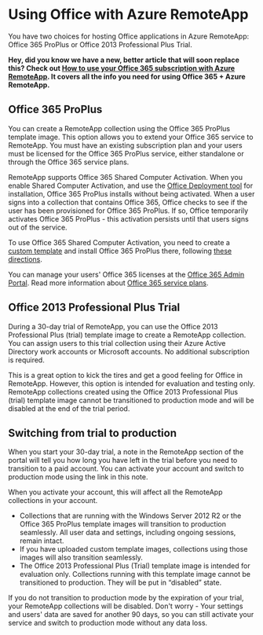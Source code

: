 
<properties 
    pageTitle="Using Office with Azure RemoteApp" 
    description="Learn how Office and Azure RemoteApp work together" 
    services="remoteapp" 
    documentationCenter="" 
    authors="lizap" 
    manager="mbaldwin" />

<tags
	ms.service="remoteapp"
	ms.date="09/02/2015"
	wacn.date=""/>

# Using Office with Azure RemoteApp

You have two choices for hosting Office applications in Azure RemoteApp: Office 365 ProPlus or Office 2013 Professional Plus Trial.

**Hey, did you know we have a new, better article that will soon replace this? Check out [How to use your Office 365 subscription with Azure RemoteApp](/documentation/articles/remoteapp-officesubscription). It covers all the info you need for using Office 365 + Azure RemoteApp.**

## Office 365 ProPlus 
You can create a RemoteApp collection using the Office 365 ProPlus template image. This option allows you to extend your Office 365 service to RemoteApp. You must have an existing subscription plan and your users must be licensed for the Office 365 ProPlus service, either standalone or through the Office 365 service plans. 

RemoteApp supports Office 365 Shared Computer Activation. When you enable Shared Computer Activation, and use the [Office Deployment tool](http://www.microsoft.com/download/details.aspx?id=36778) for installation, Office 365 ProPlus installs without being activated. When a user signs into a collection that contains Office 365, Office checks to see if the user has been provisioned for Office 365 ProPlus. If so, Office temporarily activates Office 365 ProPlus - this activation persists until that users signs out of the service. 

To use Office 365 Shared Computer Activation, you need to create a [custom template](/documentation/articles/remoteapp-create-custom-image) and install Office 365 ProPlus there, following [these directions](https://technet.microsoft.com/zh-cn/library/dn782858.aspx).

You can manage your users' Office 365 licenses at the [Office 365 Admin Portal](https://portal.office365.com/). Read more information about [Office 365 service plans](http://technet.microsoft.com/zh-cn/library/office-365-plan-options.aspx).  


## Office 2013 Professional Plus Trial 
During a 30-day trial of RemoteApp, you can use the Office 2013 Professional Plus (trial) template image to create a RemoteApp collection. You can assign users to this trial collection using their Azure Active Directory work accounts or Microsoft accounts. No additional subscription is required.

This is a great option to kick the tires and get a good feeling for Office in RemoteApp. However, this option is intended for evaluation and testing only. RemoteApp collections created using the Office 2013 Professional Plus (trial) template image cannot be transitioned to production mode and will be disabled at the end of the trial period.

## Switching from trial to production
When you start your 30-day trial, a note in the RemoteApp section of the portal will tell you how long you have left in the trial before you need to transition to a paid account. You can activate your account and switch to production mode using the link in this note. 

When you activate your account, this will affect all the RemoteApp collections in your account. 

- Collections that are running with the Windows Server 2012 R2 or the Office 365 ProPlus template images will transition to production seamlessly. All user data and settings, including ongoing sessions, remain intact.
- If you have uploaded custom template images, collections using those images will also transition seamlessly.
- The Office 2013 Professional Plus (Trial) template image is intended for evaluation only. Collections running with this template image cannot be transitioned to production. They will be put in “disabled” state.


If you do not transition to production mode by the expiration of your trial, your RemoteApp collections will be disabled. Don't worry - Your settings and users' data are saved for another 90 days, so you can still activate your service and switch to production mode without any data loss.
 
